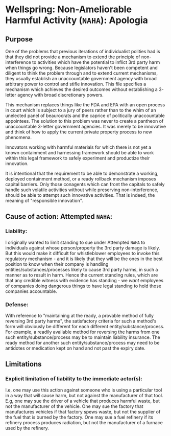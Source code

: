 # Wellspring: Non-Ameliorable Harmful Activity (`NAHA`): Apologia

## Purpose

One of the problems that previous iterations of individualist polities had is that they did not provide a mechanism to extend the principle of non-interference to activities which have the potential to inflict 3rd party harm when things go wrong. Because legislators haven't been competent and diligent to think the problem through and to extend current mechanisms, they usually establish an unaccountable government agency with broad arbitrary power to control and stifle innovation. This file specifies a mechanism which achieves the desired outcomes without establishing a 3-letter agency with broad discretionary powers.

This mechanism replaces things like the FDA and EPA with an open process in court which is subject to a jury of peers rather than to the whim of an unelected panel of beaurocrats and the caprice of politically unaccountable appointees. The solution to this problem was never to create a pantheon of unaccountable 3-letter government agencies. It was merely to be innovative and think of how to apply the current private property process to new phenomena.

Innovators working with harmful materials for which there is not yet a known containment and harnessing framework should be able to work within this legal framework to safely experiment and productize their innovation.

It is intentional that the requirement to be able to demonstrate a working, deployed containment method, or a ready rollback mechanism imposes capital barriers. Only those conagents which can front the capitals to safely handle such volatile activities without while preserving non-interference, should be able to attempt such innovative activities. That is indeed, the meaning of "responsible innovation".

## Cause of action: Attempted `NAHA`:

### Liability:

I originally wanted to limit standing to sue under Attempted `NAHA` to individuals against whose person/property the 3rd party damage is likely. But this would make it difficult for whistleblower employees to invoke this regulatory mechanism - and it is likely that they will be the ones in the best position to know when their company is handling entities/substances/processes likely to cause 3rd party harms, in such a manner as to result in harm. Hence the current standing rules, which are that any credible witness with evidence has standing - we *want* employees of companies doing dangerous things to have legal standing to hold those companies accountable.

### Defense:

With reference to "maintaining at the ready, a provable method of fully reversing 3rd party harms", the satisfactory criteria for such a method's form will obviously be different for each different entity/substance/process. For example, a readily available method for reversing the harms from one such entity/substance/process may be to maintain liability insurance. The ready method for another such entity/substance/process may need to be antidotes or medication kept on hand and not past the expiry date.

## Limitations

### Explicit limitation of liability to the immediate actor(s):

I.e, one may use this action against someone who is using a particular tool in a way that will cause harm, but not against the manufacturer of that tool. E.g, one may sue the driver of a vehicle that produces harmful waste, but not the manufacturer of the vehicle. One may sue the factory that manufactures vehicles if that factory spews waste, but not the supplier of the fuel that is burned by the factory. One may sue a fuel refinery if its refinery process produces radiation, but not the manufacturer of a furnace used by the refinery.

